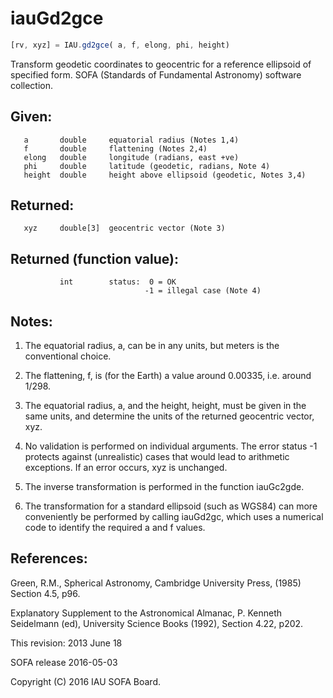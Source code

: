 # iauGd2gce

```js
[rv, xyz] = IAU.gd2gce( a, f, elong, phi, height)
```

Transform geodetic coordinates to geocentric for a reference
ellipsoid of specified form.
SOFA (Standards of Fundamental Astronomy) software collection.


## Given:
```
   a       double     equatorial radius (Notes 1,4)
   f       double     flattening (Notes 2,4)
   elong   double     longitude (radians, east +ve)
   phi     double     latitude (geodetic, radians, Note 4)
   height  double     height above ellipsoid (geodetic, Notes 3,4)
```

## Returned:
```
   xyz     double[3]  geocentric vector (Note 3)
```

## Returned (function value):
```
           int        status:  0 = OK
                              -1 = illegal case (Note 4)
```
## Notes:

1) The equatorial radius, a, can be in any units, but meters is
   the conventional choice.

2) The flattening, f, is (for the Earth) a value around 0.00335,
   i.e. around 1/298.

3) The equatorial radius, a, and the height, height, must be
   given in the same units, and determine the units of the
   returned geocentric vector, xyz.

4) No validation is performed on individual arguments.  The error
   status -1 protects against (unrealistic) cases that would lead
   to arithmetic exceptions.  If an error occurs, xyz is unchanged.

5) The inverse transformation is performed in the function
   iauGc2gde.

6) The transformation for a standard ellipsoid (such as WGS84) can
   more conveniently be performed by calling iauGd2gc,  which uses a
   numerical code to identify the required a and f values.

## References:

   Green, R.M., Spherical Astronomy, Cambridge University Press,
   (1985) Section 4.5, p96.

   Explanatory Supplement to the Astronomical Almanac,
   P. Kenneth Seidelmann (ed), University Science Books (1992),
   Section 4.22, p202.

This revision:  2013 June 18

SOFA release 2016-05-03

Copyright (C) 2016 IAU SOFA Board.